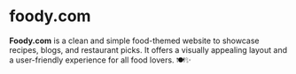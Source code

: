 # foody.com
**Foody.com** is a clean and simple food-themed website to showcase recipes, blogs, and restaurant picks. It offers a visually appealing layout and a user-friendly experience for all food lovers. 🍽️✨

